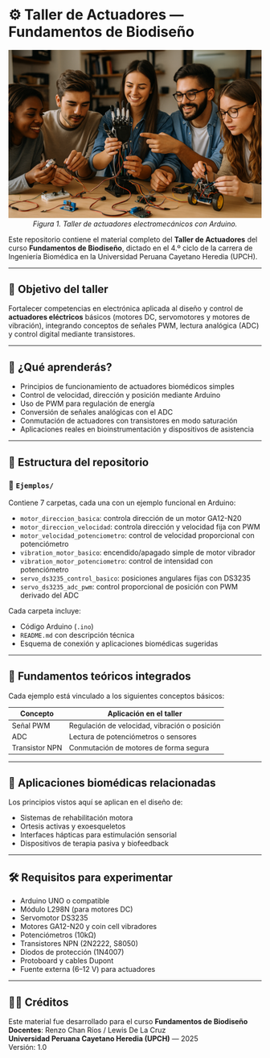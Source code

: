 # ⚙️ Taller de Actuadores — Fundamentos de Biodiseño

<p align="center">
  <img src="image.png" alt="Taller de actuadores electromecánicos con Arduino" width="600"><br>
  <em>Figura 1. Taller de actuadores electromecánicos con Arduino.</em>
</p>

Este repositorio contiene el material completo del **Taller de Actuadores** del curso **Fundamentos de Biodiseño**, dictado en el 4.º ciclo de la carrera de Ingeniería Biomédica en la Universidad Peruana Cayetano Heredia (UPCH).

---

## 🎯 Objetivo del taller

Fortalecer competencias en electrónica aplicada al diseño y control de **actuadores eléctricos** básicos (motores DC, servomotores y motores de vibración), integrando conceptos de señales PWM, lectura analógica (ADC) y control digital mediante transistores.

---

## 🧩 ¿Qué aprenderás?

- Principios de funcionamiento de actuadores biomédicos simples
- Control de velocidad, dirección y posición mediante Arduino
- Uso de PWM para regulación de energía
- Conversión de señales analógicas con el ADC
- Conmutación de actuadores con transistores en modo saturación
- Aplicaciones reales en bioinstrumentación y dispositivos de asistencia

---

## 📁 Estructura del repositorio

### 🔸 `Ejemplos/`
Contiene 7 carpetas, cada una con un ejemplo funcional en Arduino:

- `motor_direccion_basica`: controla dirección de un motor GA12-N20
- `motor_direccion_velocidad`: controla dirección y velocidad fija con PWM
- `motor_velocidad_potenciometro`: control de velocidad proporcional con potenciómetro
- `vibration_motor_basico`: encendido/apagado simple de motor vibrador
- `vibration_motor_potenciometro`: control de intensidad con potenciómetro
- `servo_ds3235_control_basico`: posiciones angulares fijas con DS3235
- `servo_ds3235_adc_pwm`: control proporcional de posición con PWM derivado del ADC

Cada carpeta incluye:

- Código Arduino (`.ino`)
- `README.md` con descripción técnica
- Esquema de conexión y aplicaciones biomédicas sugeridas

---

## 🧪 Fundamentos teóricos integrados

Cada ejemplo está vinculado a los siguientes conceptos básicos:

| Concepto       | Aplicación en el taller                      |
|----------------|----------------------------------------------|
| Señal PWM      | Regulación de velocidad, vibración o posición |
| ADC            | Lectura de potenciómetros o sensores         |
| Transistor NPN | Conmutación de motores de forma segura       |

---

## 🧬 Aplicaciones biomédicas relacionadas

Los principios vistos aquí se aplican en el diseño de:

- Sistemas de rehabilitación motora
- Ortesis activas y exoesqueletos
- Interfaces hápticas para estimulación sensorial
- Dispositivos de terapia pasiva y biofeedback

---

## 🛠️ Requisitos para experimentar

- Arduino UNO o compatible
- Módulo L298N (para motores DC)
- Servomotor DS3235
- Motores GA12-N20 y coin cell vibradores
- Potenciómetros (10kΩ)
- Transistores NPN (2N2222, S8050)
- Diodos de protección (1N4007)
- Protoboard y cables Dupont
- Fuente externa (6–12 V) para actuadores

---

## 🧑‍🏫 Créditos

Este material fue desarrollado para el curso **Fundamentos de Biodiseño**  
**Docentes**: Renzo Chan Ríos / Lewis De La Cruz  
**Universidad Peruana Cayetano Heredia (UPCH)** — 2025  
Versión: 1.0

